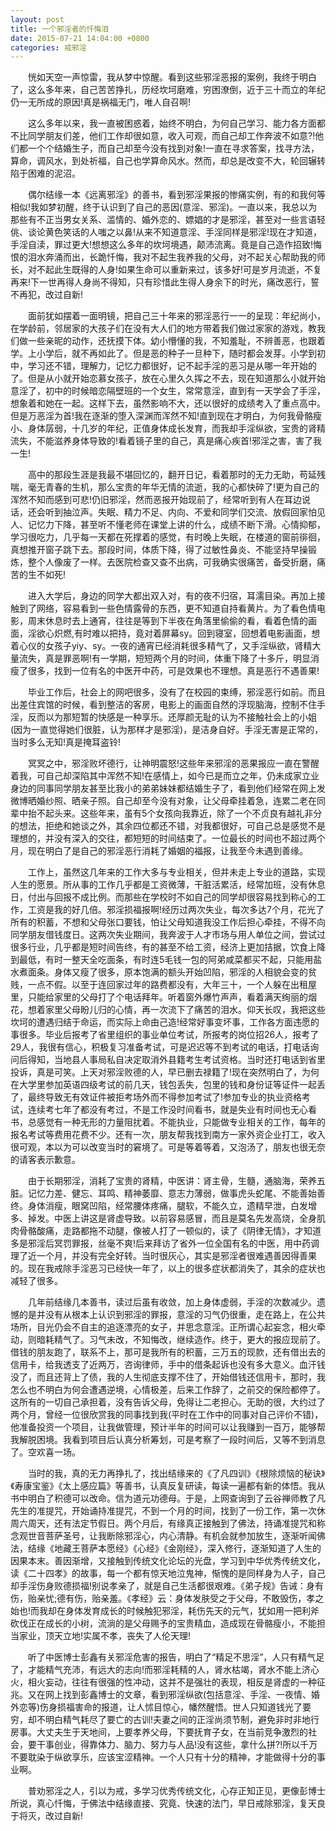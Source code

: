 ```yaml
---
layout: post
title: 一个邪淫者的忏悔泪
date: 2015-07-21 14:04:00 +0800
categories: 戒邪淫
---
```


　　恍如天空一声惊雷，我从梦中惊醒。看到这些邪淫恶报的案例，我终于明白了，这么多年来，自己苦苦挣扎，历经坎坷磨难，穷困潦倒，近于三十而立的年纪仍一无所成的原因!真是祸福无门，唯人自召啊!
　　这么多年以来，我一直被困惑着，始终不明白，为何自己学习、能力各方面都不比同学朋友们差，他们工作却很如意，收入可观，而自己却工作奔波不如意?!他们都一个个结婚生子，而自己却至今没有找到对象!一直在寻求答案，找寻方法，算命，调风水，到处祈福，自己也学算命风水。然而，却总是改变不大，轮回辗转陷于困难的泥沼。
　　偶尔结缘一本《远离邪淫》的善书，看到邪淫果报的惨痛实例，有的和我何等相似!我如梦初醒，终于认识到了自己的恶因(意淫、邪淫)。一直以来，我总以为那些有不正当男女关系、滥情的、婚外恋的、嫖娼的才是邪淫，甚至对一些言语轻佻、谈论黄色笑话的人嗤之以鼻!从来不知道意淫、手淫同样是邪淫!现在才知道，手淫自渎，罪过更大!想想这么多年的坎坷境遇，颠沛流离。竟是自己造作招致!悔恨的泪水奔涌而出，长跪忏悔，我对不起生我养我的父母，对不起关心帮助我的师长，对不起此生既得的人身!如果生命可以重新来过，该多好!可是岁月流逝，不复再来!下一世再得人身尚不得知，只有珍惜此生得人身余下的时光，痛改恶行，誓不再犯，改过自新!
　　面前犹如摆着一面明镜，把自己三十年来的邪淫恶行一一的呈现：年纪尚小，在学龄前，邻居家的大孩子们在没有大人们的地方带着我们做过家家的游戏，教我们做一些亲昵的动作，还抚摸下体。幼小懵懂的我，不知羞耻，不辨善恶，也跟着学。上小学后，就不再如此了。但是恶的种子一旦种下，随时都会发芽。小学到初中，学习还不错，理解力，记忆力都很好，记不起手淫的恶习是从哪一年开始的了。但是从小就开始恋慕女孩子，放在心里久久挥之不去，现在知道那么小就开始意淫了，初中的时候暗恋隔壁班的一个女生，常常意淫，直到有一天学会了手淫，想象着和她在一起。这样下去，虽然影响不大，还以很好的成绩考入了重点高中。但是万恶淫为首!我在逐渐的堕入深渊而浑然不知!直到现在才明白，为何我骨骼瘦小、身体孱弱，十几岁的年纪，正值身体成长发育，而我却手淫纵欲，宝贵的肾精流失，不能滋养身体导致的!看着镜子里的自己，真是痛心疾首!邪淫之害，害了我一生!
　　高中的那段生涯是我最不堪回忆的，翻开日记，看着那时的无力无助，苟延残喘，毫无青春的生机，那么宝贵的年华无情的流逝，我的心都快碎了!更为自己的浑然不知而感到可悲!仍旧邪淫，然而恶报开始现前了，经常听到有人在耳边说话，还会听到抽泣声。失眠、精力不足、内向、不爱和同学们交流、放假回家怕见人、记忆力下降，甚至听不懂老师在课堂上讲的什么，成绩不断下滑。心情抑郁，学习很吃力，几乎每一天都在死撑着的感觉，有时晚上失眠，在楼道的窗前徘徊，真想推开窗子跳下去。那段时间，体质下降，得了过敏性鼻炎、不能坚持早操锻炼，整个人像废了一样。去医院检查又查不出病，可我确实很痛苦，备受折磨，痛苦的生不如死!
　　进入大学后，身边的同学大都出双入对，有的夜不归宿，耳濡目染。再加上接触到了网络，容易看到一些色情露骨的东西，更不知道自持看黄片。为了看色情电影，周末休息时去上通宵，往往是等到下半夜在角落里偷偷的看，看着色情的画面，淫欲心炽燃,有时难以把持，竟对着屏幕sy。回到寝室，回想着电影画面，想着心仪的女孩子yiy、sy。一夜的通宵已经消耗很多精气了，又手淫纵欲，肾精大量流失，真是罪恶啊!有一学期，短短两个月的时间，体重下降了十多斤，明显消瘦了很多，找到一位有名的中医开中药，可是效果也不理想。真是恶行不遇善果!
　　毕业工作后，社会上的网吧很多，没有了在校园的束缚，邪淫恶行如前。而且出差住宾馆的时候，看到整洁的客房，电影上的画面自然的浮现脑海，控制不住手淫，反而以为那短暂的快感是一种享乐。还厚颜无耻的认为不接触社会上的小姐(因为一直觉得她们很脏，认为那样才是邪淫)，是洁身自好。手淫无害是正常的，当时多么无知!真是掩耳盗铃!
　　冥冥之中，邪淫败坏德行，让神明震怒!这些年来邪淫的恶果报应一直在警醒着我，可自己却深陷其中浑然不知!在感情上，如今已是而立之年，仍未成家立业身边的同事同学朋友甚至比我小的弟弟妹妹都结婚生子了，看到他们经常在网上发微博晒婚纱照、晒亲子照。自己却至今没有对象，让父母牵挂着急，连累二老在同辈中抬不起头来。这些年来，虽有5个女孩向我靠近，除了一个不贞良有越礼非分的想法，拒绝和她谈之外，其余四位都还不错，对我都很好，可自己总是感觉不是理想的，并没有深入的交往，都短短的时间结束了。一位最长的时间也不超过两个月，现在明白了是自己的邪淫恶行消耗了婚姻的福报，让我至今未遇到善缘。
　　工作上，虽然这几年来的工作大多与专业相关，但并未走上专业的道路，实现人生的愿景。所从事的工作几乎都是工资微薄，干脏活累活，经常加班，没有休息日，付出与回报不成比例。而那些在学校时不如自己的同学却很容易找到称心的工作，工资是我的好几倍。邪淫损福报啊!经历过两次失业，每次多达7个月，花光了所有的积蓄，不想和父母张口要钱，怕让父母知道我没工作后担心牵挂，不得不向同学朋友借钱度日。这两次失业期间，我奔波于人才市场与用人单位之间，尝试过很多行业，几乎都是短时间告终，有的甚至不给工资，经济上更加拮据，饮食上降到最低，有时一整天全吃面条，有时连5毛钱一包的阿弟咸菜都买不起，只能用盐水煮面条。身体又瘦了很多，原本饱满的额头开始凹陷，邪淫的人相貌会变的贫贱，一点不假。以至于连回家过年的路费都没有，大年三十，一个人躲在出租屋里，只能给家里的父母打了个电话拜年。听着窗外爆竹声声，看着满天绚丽的烟花，想着家里父母盼儿归的心情，再一次流下了痛苦的泪水。仰天长叹，我把这些坎坷的遭遇归结于命运，而实际上命由己造!经常好事变坏事，工作各方面违愿的事很多。毕业后报考了省里组织的事业单位考试，所报考的岗位招26人，报考了29人，我很有信心，积极复习准备考试，可是迟迟等不到考试的电话，打电话询问后得知，当地县人事局私自决定取消外县籍考生考试资格。当时还打电话到省里投诉，真是可笑。上天对邪淫败德的人，早已删去禄籍了!现在突然明白了，为何在大学里参加英语四级考试的前几天，钱包丢失，包里的钱和身份证等证件一起丢了，最终导致无有效证件被拒考场外而不得参加考试了!参加专业的执业资格考试，连续考七年了都没有考过，不是工作没时间看书，就是失业有时间也无心看书，总感觉有一种无形的力量阻扰着。不能执业，只能做专业相关的工作，每年的报名考试等费用花费不少。还有一次，朋友帮我找到南方一家外资企业打工，收入很可观，本以为可以改变当时的窘境了。可是等着等着，又泡汤了，朋友也很无奈的请客表示歉意。
　　由于长期邪淫，消耗了宝贵的肾精，中医讲：肾主骨，生髓，通脑海，荣养五脏。记忆力差、健忘、耳鸣、精神萎靡、意志力薄弱，做事虎头蛇尾、不能善始善终。身体消瘦，眼窝凹陷，经常腰体疼痛，腿软，不能久立，遗精早泄，白发增多、掉发。中医上讲这是肾虚导致。以前容易感冒，而且是莫名先发高烧，全身肌肉骨骼酸痛，走路都拖不动腿，像被人打了一顿似的，读了《阴律无情》，才知道多是邪淫后冥罚罪报，丝毫不爽!后来拜访了省外一位全国有名的中医，用中药调理了近一个月，并没有完全好转。当时很灰心，其实是邪淫者很难遇善因得善果的。现在我戒除手淫恶习已经快一年了，以上的很多症状都消失了，其余的症状也减轻了很多。
　　几年前结缘几本善书，读过后虽有收敛，加上身体虚弱，手淫的次数减少。遗憾的是并没有从根本上认识到邪淫的罪报，意淫的习气仍很重，走在路上，在公共场所，目光仍会不自主的追逐漂亮的女子，并思念意淫。正所谓心起妄念，相火牵动，则暗耗精气了。习气未改，不知悔改，继续造作。终于，更大的报应现前了。借钱的朋友跑了，联系不上，那可是我所有的积蓄，三万五的现款，还有借出去的信用卡，给我透支了近两万，咨询律师，手中的借条起诉也没有多大意义。血汗钱没了，而且还背上了债，我的人生彻底支撑不住了，开始借钱还信用卡，那时，我怎么也不明白为何会遭遇逆境，心情极差，后来工作辞了，之前交的保险都停了。这所有的一切自己承担着，没有告诉父母，免得让二老担心。无助的很，大约过了两个月，曾经一位很欣赏我的同事找到我(平时在工作中的同事对自己评价不错)，他准备投资一个项目，让我做管理，预计半年的时间可以让我赚到一百万，能够帮我解脱困境。我看到项目后认真分析筹划，可是考察了一段时间后，又等不到消息了。空欢喜一场。
　　当时的我，真的无力再挣扎了，找出结缘来的《了凡四训》《根除烦恼的秘诀》《寿康宝鉴》《太上感应篇》等善书，认真反复研读，每读一遍都有新的体悟。我从书中明白了积德可以改命。信为道元功德母。于是，上网查询到了云谷禅师教了凡先生的准提咒，开始诵持准提咒，不到一个月的时间，找到了一份工作，第一次休周六周天，还有法定节假日。两个月后，有缘真正接触到了佛法，持诵准提咒和称念观世音菩萨圣号，让我断除邪淫心，内心清静。有机会就参加放生，逐渐听闻佛法，结缘《地藏王菩萨本愿经》《心经》《金刚经》，深入修行，逐渐知道了人生的因果本末。善因渐增，又接触到传统文化论坛的光盘，学习到中华优秀传统文化，读《二十四孝》的故事，每一个都有惊天地泣鬼神，惭愧的是同样身为人子，自己却手淫伤身败德损福!别说孝亲了，就是自己生活都很艰难。《弟子规》告诫：身有伤，贻亲忧;德有伤，贻亲羞。《孝经》云：身体发肤受之于父母，不敢毁伤，孝之始也!而我却在身体发育成长的时候触犯邪淫，耗伤先天的元气，犹如用一把利斧砍伐正在成长的小树，流淌的是父母赐予的宝贵精血，造成现在骨骼瘦小，不能担当家业，顶天立地!实属不孝，丧失了人伦天理!
　　听了中医博士彭鑫有关邪淫危害的报告，明白了“精足不思淫”，人只有精气足了，才能精气充沛，有远大的志向!而邪淫耗精的人，肾水枯竭，肾水不能上济心火，相火妄动，往往有很强的性冲动，这并不是强壮的表现，相反是肾虚的一种征兆。又在网上找到彭鑫博士的文章，看到邪淫纵欲(包括意淫、手淫、一夜情、婚外恋等)伤身损福害命的报道，让人怵目惊心，幡然醒悟。世人只知道钱光了要穷，却不明白精气耗尽了要亡的古训!夫妻之间的正淫尚须节制，避免非时非地行房事。大丈夫生于天地间，上要孝养父母，下要抚育子女，在当前竞争激烈的社会，要干事创业，得靠体力、脑力、努力与人品!没有这些，拿什么拼?!所以千万不要耽染于纵欲享乐，应该宝涩精神。一个人只有十分的精神，才能做得十分的事业啊。
　　普劝邪淫之人，引以为戒，多学习优秀传统文化，心存正知正见，更像彭博士所说，真心忏悔，于佛法中结缘直接、究竟、快速的法门，早日戒除邪淫，复天良于将灭，改过自新!